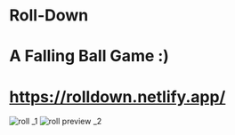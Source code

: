 # Roll-Down
# A Falling Ball Game :)
# https://rolldown.netlify.app/
![roll _1](https://user-images.githubusercontent.com/102579070/193509307-07fc2067-e8de-4ee1-9f2f-ea25d2040fd7.png)
![roll preview _2](https://user-images.githubusercontent.com/102579070/193509348-07fe44ac-ecb2-41ac-bec6-cee17c25ee63.png)
